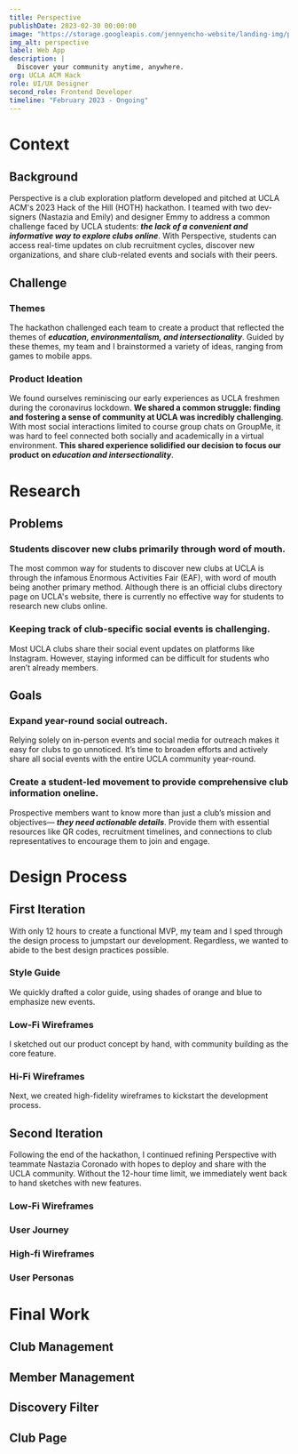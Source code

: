 ```yaml
---
title: Perspective
publishDate: 2023-02-30 00:00:00
image: "https://storage.googleapis.com/jennyencho-website/landing-img/perspective-landing.png"
img_alt: perspective
label: Web App
description: |
  Discover your community anytime, anywhere.
org: UCLA ACM Hack
role: UI/UX Designer
second_role: Frontend Developer
timeline: "February 2023 - Ongoing"
---
```


# Context

## Background

Perspective is a club exploration platform developed and pitched at UCLA ACM's 2023 Hack of the Hill (HOTH) hackathon. I teamed with two dev-signers (Nastazia and Emily) and designer Emmy to address a common challenge faced by UCLA students: **_the lack of a convenient and informative way to explore clubs online_**. With Perspective, students can access real-time updates on club recruitment cycles, discover new organizations, and share club-related events and socials with their peers.

## Challenge

### Themes

The hackathon challenged each team to create a product that reflected the themes of **_education, environmentalism, and intersectionality_**. Guided by these themes, my team and I brainstormed a variety of ideas, ranging from games to mobile apps.

### Product Ideation

We found ourselves reminiscing our early experiences as UCLA freshmen during the coronavirus lockdown. **We shared a common struggle: finding and fostering a sense of community at UCLA was incredibly challenging**. With most social interactions limited to course group chats on GroupMe, it was hard to feel connected both socially and academically in a virtual environment. **This shared experience solidified our decision to focus our product on _education and intersectionality_**.

# Research

## Problems

### Students discover new clubs primarily through word of mouth.

The most common way for students to discover new clubs at UCLA is through the infamous Enormous Activities Fair (EAF), with word of mouth being another primary method. Although there is an official clubs directory page on UCLA's website, there is currently no effective way for students to research new clubs online.

### Keeping track of club-specific social events is challenging.

Most UCLA clubs share their social event updates on platforms like Instagram. However, staying informed can be difficult for students who aren’t already members.

## Goals

### Expand year-round social outreach.

Relying solely on in-person events and social media for outreach makes it easy for clubs to go unnoticed. It’s time to broaden efforts and actively share all social events with the entire UCLA community year-round.

### Create a student-led movement to provide comprehensive club information oneline.

Prospective members want to know more than just a club’s mission and objectives— **_they need actionable details_**. Provide them with essential resources like QR codes, recruitment timelines, and connections to club representatives to encourage them to join and engage.

# Design Process

## First Iteration

With only 12 hours to create a functional MVP, my team and I sped through the design process to jumpstart our development. Regardless, we wanted to abide to the best design practices possible.

### Style Guide

We quickly drafted a color guide, using shades of orange and blue to emphasize new events.

### Low-Fi Wireframes

I sketched out our product concept by hand, with community building as the core feature.

### Hi-Fi Wireframes

Next, we created high-fidelity wireframes to kickstart the development process.

## Second Iteration

Following the end of the hackathon, I continued refining Perspective with teammate Nastazia Coronado with hopes to deploy and share with the UCLA community. Without the 12-hour time limit, we immediately went back to hand sketches with new features.

### Low-Fi Wireframes

### User Journey

### High-fi Wireframes

### User Personas

# Final Work

## Club Management

## Member Management

## Discovery Filter

## Club Page
